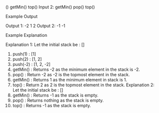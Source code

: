 ()
getMin()
top()
Input 2:
getMin()
pop()
top()

Example Output

Output 1:
-2 1 2
Output 2:
-1 -1

Example Explanation

Explanation 1:
Let the initial stack be : []

1. push(1) : [1]
2. push(2) : [1, 2]
3. push(-2) : [1, 2, -2]
4. getMin() : Returns -2 as the minimum element in the stack is -2.
5. pop() : Return -2 as -2 is the topmost element in the stack.
6. getMin() : Returns 1 as the minimum element in stack is 1.
7. top() : Return 2 as 2 is the topmost element in the stack.
   Explanation 2:
   Let the initial stack be : []
8. getMin() : Returns -1 as the stack is empty.
9. pop() : Returns nothing as the stack is empty.
10. top() : Returns -1 as the stack is empty.
